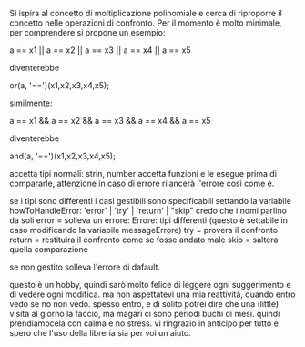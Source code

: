 
Si ispira al concetto di moltiplicazione polinomiale e cerca di riproporre il concetto nelle operazioni di confronto.
Per il momento è molto minimale, per comprendere si propone un esempio:

a == x1 || a == x2 || a == x3 || a == x4 || a == x5

diventerebbe

or(a, '==')(x1,x2,x3,x4,x5);

similmente:

a == x1 && a == x2 && a == x3 && a == x4 && a == x5

diventerebbe

and(a, '==')(x1,x2,x3,x4,x5);


accetta tipi normali: strin, number
accetta funzioni e le esegue prima di compararle, attenzione in caso di errore rilancerà l'errore cosi come è.

se i tipi sono differenti i casi gestibili sono specificabili settando la variabile howToHandleError:
'error' | 'try' | 'return' | "skip"
credo che i nomi parlino da soli
error = solleva un errore: Errore: tipi differenti (questo è settabile in caso modificando la variabile messageErrore)
try = provera il confronto
return = restituira il confronto come se fosse andato male
skip = saltera quella comparazione

se non gestito solleva l'errore di dafault.

questo è un hobby, quindi sarò molto felice di leggere ogni suggerimento e di vedere ogni modifica. ma non aspettatevi una mia reattività, quando entro vedo se no non vedo. spesso entro, e di solito potrei dire che una (little) visita al giorno la faccio, ma magari ci sono periodi buchi di mesi. quindi prendiamocela con calma e no stress.
vi ringrazio in anticipo per tutto e spero che l'uso della libreria sia per voi un aiuto.
